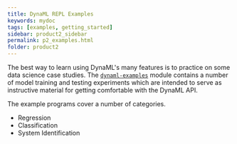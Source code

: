 ```yaml
---
title: DynaML REPL Examples
keywords: mydoc
tags: [examples, getting_started]
sidebar: product2_sidebar
permalink: p2_examples.html
folder: product2
---
```


The best way to learn using DynaML's many features is to practice on some data science case studies. The [```dynaml-examples```]({{site.baseurl}}/api_docs/v1.4.1/dynaml-examples/index.html#package) module contains a number of model training and testing experiments which are intended to serve as instructive material for getting comfortable with the DynaML API.

The example programs cover a number of categories.

* Regression
* Classification
* System Identification
